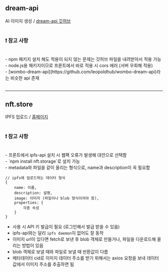 ## dream-api

AI 이미지 생성 / [dream-api 깃허브](https://github.com/cdgco/dream-api)
<br><br>

### :exclamation: 참고 사항
<br>
- npm 패키지 설치 해도 적용이 되지 않는 문제는 깃허브 파일을 내려받아서 적용 가능 <br>
- node.js용 패키지이므로 프론트에서 바로 적용 시 cors 에러 (서버 우회해 적용) <br>
- [wombo-dream-api](https://github.com/leopoldhub/wombo-dream-api)라는 비슷한 api 존재 <br>
<br>

---

## nft.store

IPFS 업로드 / [홈페이지](https://nft.storage/)
<br><br>

### :exclamation: 참고 사항
<br>
- 프론트에서 ipfs-api 설치 시 웹팩 오류가 발생해 대안으로 선택함 <br>
- `npm install nft.storage`로 설치 가능  <br>
- metadata와 파일을 같이 올리는 형식으로, name과 description이 꼭 필요함 <br>

```
// ipfs에 업로드하는 데이터 형식
{
    name: 이름,
    description: 설명,
    image: 이미지 (파일이나 blob 형식이어야 함),
    properties: {
        각종 속성
    }
}
```

- 사용 시 API 키 발급이 필요 (로그인해서 발급 받을 수 있음) <br>
- ipfs-api와는 달리 `ipfs daemon`이 없어도 잘 동작 <br>
- 이미지 url이 있다면 fetch로 보낸 후 blob 객체로 만들거나, 파일을 다운로드해 올리는 방법이 있음 <br>
- blob 객체로 보낼 때와 파일로 보낼 때 반환값이 다름 <br>
- 메타데이터 cid로 이미지 데이터 주소를 받기 위해서는 axios 요청을 보내 데이터 값에서 이미지 주소를 추출하면 됨 <br>
